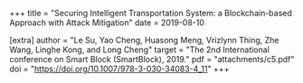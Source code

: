 +++
title = "Securing Intelligent Transportation System: a Blockchain-based Approach with Attack Mitigation"
date = 2019-08-10

[extra]
author = "Le Su, Yao Cheng, Huasong Meng, Vrizlynn Thing, Zhe Wang, Linghe Kong, and Long Cheng"
target = "The 2nd International conference on Smart Block (SmartBlock), 2019."
pdf = "attachments/c5.pdf"
doi = "https://doi.org/10.1007/978-3-030-34083-4_11"
+++

